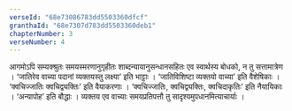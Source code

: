 ```yaml
---
verseId: "68e73086783dd5503360dfcf"
granthaId: "68e7307d783dd5503360deb1"
chapterNumber: 3
verseNumber: 4
---
```


आगमोऽपि सम्यक्श्रुतः समयस्मरणानुगृहीतः शाब्दन्यायानुसन्धानसहितः एव स्वार्थस्य बोधको, न तु सत्तामात्रेण ।
‘जातिरेव वाच्या पदानां व्यक्तयस्तु लक्ष्या’ इति भाट्टाः । ‘जातिविशिष्टा व्यक्तयो वाच्या’ इति वैशेषिकाः । ‘क्वचिज्जातिः क्वचिद्व्यक्तिः’ इति वैयाकरणाः । ‘क्वचिज्जातिः, क्वचिद्व्यक्तिः, क्वचिदाकृतिः’ इति नैयायिकाः । ‘अन्यापोह’ इति बौद्धाः । व्यक्तय एव वाच्याः समयप्रतिपत्तौ तु सादृश्यमुपधानमित्याचार्याः ।

